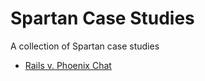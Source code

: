 # Spartan Case Studies
A collection of Spartan case studies

* [Rails v. Phoenix Chat](https://github.com/spartansystems/case-studies/blob/master/rails_v._phoenix_chat/README.md)
